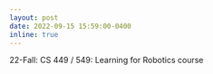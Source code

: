 ```yaml
---
layout: post
date: 2022-09-15 15:59:00-0400
inline: true
---
```


22-Fall: CS 449 / 549: Learning for Robotics course